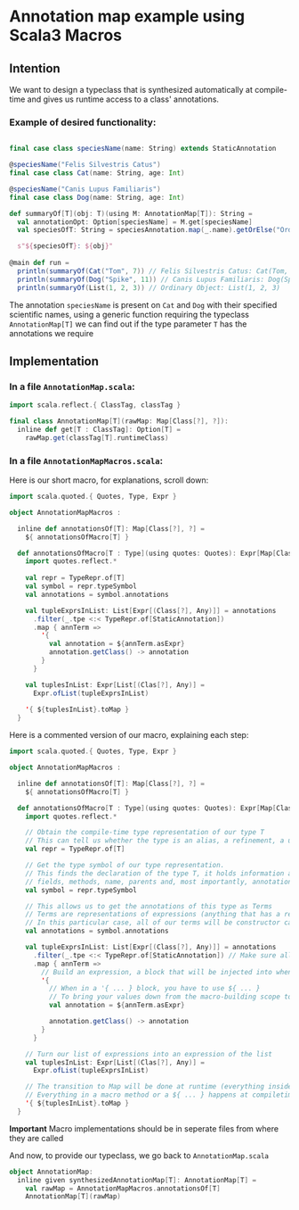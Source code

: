 # Annotation map example using Scala3 Macros

## Intention
We want to design a typeclass that is synthesized automatically at compile-time and gives us runtime access to a class' annotations.

### Example of desired functionality:
```scala

final case class speciesName(name: String) extends StaticAnnotation

@speciesName("Felis Silvestris Catus")
final case class Cat(name: String, age: Int)

@speciesName("Canis Lupus Familiaris")
final case class Dog(name: String, age: Int)

def summaryOf[T](obj: T)(using M: AnnotationMap[T]): String =
  val annotationOpt: Option[speciesName] = M.get[speciesName]
  val speciesOfT: String = speciesAnnotation.map(_.name).getOrElse("Ordinary Object")

  s"${speciesOfT}: ${obj}"
  
@main def run =
  println(summaryOf(Cat("Tom", 7)) // Felis Silvestris Catus: Cat(Tom, 7)
  println(summaryOf(Dog("Spike", 11)) // Canis Lupus Familiaris: Dog(Spike, 1)
  println(summaryOf(List(1, 2, 3)) // Ordinary Object: List(1, 2, 3)
```

The annotation `speciesName` is present on `Cat` and `Dog` with their specified scientific names, using a generic function requiring the typeclass `AnnotationMap[T]` we can find out if the type parameter `T` has the annotations we require

## Implementation

### In a file `AnnotationMap.scala`:
```scala
import scala.reflect.{ ClassTag, classTag }

final class AnnotationMap[T](rawMap: Map[Class[?], ?]):
  inline def get[T : ClassTag]: Option[T] =
    rawMap.get(classTag[T].runtimeClass)
```

### In a file `AnnotationMapMacros.scala`:
Here is our short macro, for explanations, scroll down:
```scala
import scala.quoted.{ Quotes, Type, Expr }

object AnnotationMapMacros :

  inline def annotationsOf[T]: Map[Class[?], ?] =
    ${ annotationsOfMacro[T] }

  def annotationsOfMacro[T : Type](using quotes: Quotes): Expr[Map[Class[?], ?]] = {
    import quotes.reflect.*
    
    val repr = TypeRepr.of[T]
    val symbol = repr.typeSymbol
    val annotations = symbol.annotations

    val tupleExprsInList: List[Expr[(Class[?], Any)]] = annotations
      .filter(_.tpe <:< TypeRepr.of[StaticAnnotation])
      .map { annTerm =>
        '{
          val annotation = ${annTerm.asExpr}
          annotation.getClass() -> annotation
        }
      }

    val tuplesInList: Expr[List[(Clas[?], Any)] =
      Expr.ofList(tupleExprsInList)
      
    '{ ${tuplesInList}.toMap }
  }
```

Here is a commented version of our macro, explaining each step:
```scala
import scala.quoted.{ Quotes, Type, Expr }

object AnnotationMapMacros :

  inline def annotationsOf[T]: Map[Class[?], ?] =
    ${ annotationsOfMacro[T] }

  def annotationsOfMacro[T : Type](using quotes: Quotes): Expr[Map[Class[?], ?]] = {
    import quotes.reflect.*

    // Obtain the compile-time type representation of our type T
    // This can tell us whether the type is an alias, a refinement, a union, a intersection etc.
    val repr = TypeRepr.of[T]

    // Get the type symbol of our type representation.
    // This finds the declaration of the type T, it holds information about it's
    // fields, methods, name, parents and, most importantly, annotations
    val symbol = repr.typeSymbol

    // This allows us to get the annotations of this type as Terms
    // Terms are representations of expressions (anything that has a result: literals, variables, if blocks etc)
    // In this particular case, all of our terms will be constructor calls
    val annotations = symbol.annotations

    val tupleExprsInList: List[Expr[(Class[?], Any)]] = annotations
      .filter(_.tpe <:< TypeRepr.of[StaticAnnotation]) // Make sure all annotations' types extend StaticAnnotation
      .map { annTerm =>
        // Build an expression, a block that will be injected into whenever we use our macro
        '{
          // When in a '{ ... } block, you have to use ${ ... }
          // To bring your values down from the macro-building scope to the injected code scope
          val annotation = ${annTerm.asExpr}

          annotation.getClass() -> annotation
        }
      }

    // Turn our list of expressions into an expression of the list
    val tuplesInList: Expr[List[(Clas[?], Any)] =
      Expr.ofList(tupleExprsInList)

    // The transition to Map will be done at runtime (everything inside a '{ ... } happens at runtime
    // Everything in a macro method or a ${ ... } happens at compiletime
    '{ ${tuplesInList}.toMap }
  }
```

**Important** Macro implementations should be in seperate files from where they are called

And now, to provide our typeclass, we go back to `AnnotationMap.scala`
```scala
object AnnotationMap:
  inline given synthesizedAnnotationMap[T]: AnnotationMap[T] =
    val rawMap = AnnotationMapMacros.annotationsOf[T]
    AnnotationMap[T](rawMap)
```
